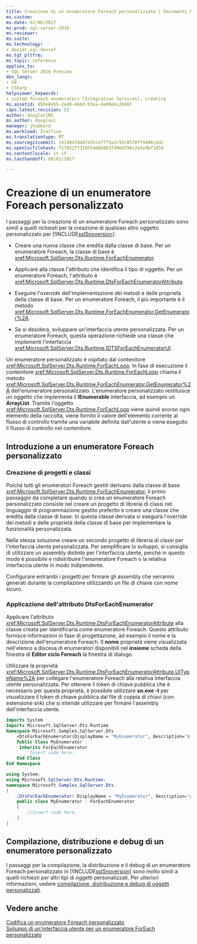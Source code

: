 ```yaml
---
title: Creazione di un enumeratore Foreach personalizzato | Documenti Microsoft
ms.custom: 
ms.date: 03/06/2017
ms.prod: sql-server-2016
ms.reviewer: 
ms.suite: 
ms.technology:
- docset-sql-devref
ms.tgt_pltfrm: 
ms.topic: reference
applies_to:
- SQL Server 2016 Preview
dev_langs:
- VB
- CSharp
helpviewer_keywords:
- custom foreach enumerators [Integration Services], creating
ms.assetid: 050e8455-2ed0-4b6d-b3ea-4e80e6c28487
caps.latest.revision: 53
author: douglaslMS
ms.author: douglasl
manager: jhubbard
ms.workload: Inactive
ms.translationtype: MT
ms.sourcegitcommit: 1419847dd47435cef775a2c55c0578ff4406cddc
ms.openlocfilehash: f2f852ff319554d0b863fd06d790c2e5e9bf2d59
ms.contentlocale: it-it
ms.lasthandoff: 08/03/2017

---
```

# <a name="creating-a-custom-foreach-enumerator"></a>Creazione di un enumeratore Foreach personalizzato
  I passaggi per la creazione di un enumeratore Foreach personalizzato sono simili a quelli richiesti per la creazione di qualsiasi altro oggetto personalizzato per [!INCLUDE[ssISnoversion](../../../includes/ssisnoversion-md.md)]:  
  
-   Creare una nuova classe che eredita dalla classe di base. Per un enumeratore Foreach, la classe di base è <xref:Microsoft.SqlServer.Dts.Runtime.ForEachEnumerator>.  
  
-   Applicare alla classe l'attributo che identifica il tipo di oggetto. Per un enumeratore Foreach, l'attributo è <xref:Microsoft.SqlServer.Dts.Runtime.DtsForEachEnumeratorAttribute>.  
  
-   Eseguire l'override dell'implementazione dei metodi e delle proprietà della classe di base. Per un enumeratore Foreach, il più importante è il metodo <xref:Microsoft.SqlServer.Dts.Runtime.ForEachEnumerator.GetEnumerator%2A>.  
  
-   Se si desidera, sviluppare un'interfaccia utente personalizzata. Per un enumeratore Foreach, questa operazione richiede una classe che implementi l'interfaccia <xref:Microsoft.SqlServer.Dts.Runtime.IDTSForEachEnumeratorUI>.  
  
 Un enumeratore personalizzato è ospitato dal contenitore <xref:Microsoft.SqlServer.Dts.Runtime.ForEachLoop>. In fase di esecuzione il contenitore <xref:Microsoft.SqlServer.Dts.Runtime.ForEachLoop> chiama il metodo <xref:Microsoft.SqlServer.Dts.Runtime.ForEachEnumerator.GetEnumerator%2A> dell'enumeratore personalizzato. L'enumeratore personalizzato restituisce un oggetto che implementa il **IEnumerable** interfaccia, ad esempio un **ArrayList**. Tramite l'oggetto <xref:Microsoft.SqlServer.Dts.Runtime.ForEachLoop> viene quindi scorso ogni elemento della raccolta, viene fornito il valore dell'elemento corrente al flusso di controllo tramite una variabile definita dall'utente e viene eseguito il flusso di controllo nel contenitore.  
  
## <a name="getting-started-with-a-custom-foreach-enumerator"></a>Introduzione a un enumeratore Foreach personalizzato  
  
### <a name="creating-projects-and-classes"></a>Creazione di progetti e classi  
 Poiché tutti gli enumeratori Foreach gestiti derivano dalla classe di base <xref:Microsoft.SqlServer.Dts.Runtime.ForEachEnumerator>, il primo passaggio da completare quando si crea un enumeratore Foreach personalizzato consiste nel creare un progetto di libreria di classi nel linguaggio di programmazione gestito preferito e creare una classe che eredita dalla classe di base. In questa classe derivata si eseguirà l'override dei metodi e delle proprietà della classe di base per implementare la funzionalità personalizzata.  
  
 Nella stessa soluzione creare un secondo progetto di libreria di classi per l'interfaccia utente personalizzata. Per semplificare lo sviluppo, si consiglia di utilizzare un assembly distinto per l'interfaccia utente, perché in questo modo è possibile e ridistribuire l'enumeratore Foreach o la relativa interfaccia utente in modo indipendente.  
  
 Configurare entrambi i progetti per firmare gli assembly che verranno generati durante la compilazione utilizzando un file di chiave con nome sicuro.  
  
### <a name="applying-the-dtsforeachenumerator-attribute"></a>Applicazione dell'attributo DtsForEachEnumerator  
 Applicare l'attributo <xref:Microsoft.SqlServer.Dts.Runtime.DtsForEachEnumeratorAttribute> alla classe creata per identificarla come enumeratore Foreach. Questo attributo fornisce informazioni in fase di progettazione, ad esempio il nome e la descrizione dell'enumeratore Foreach. Il **nome** proprietà viene visualizzata nell'elenco a discesa di enumeratori disponibili nel **insieme** scheda della finestra di **Editor ciclo Foreach** la finestra di dialogo.  
  
 Utilizzare la proprietà <xref:Microsoft.SqlServer.Dts.Runtime.DtsForEachEnumeratorAttribute.UITypeName%2A> per collegare l'enumeratore Foreach alla relativa interfaccia utente personalizzata. Per ottenere il token di chiave pubblica che è necessario per questa proprietà, è possibile utilizzare **sn.exe -t** per visualizzare il token di chiave pubblica dal file di coppia di chiavi (con estensione snk) che si intende utilizzare per firmare l'assembly dell'interfaccia utente.  
  
```vb  
Imports System  
Imports Microsoft.SqlServer.Dts.Runtime  
Namespace Microsoft.Samples.SqlServer.Dts  
    <DtsForEachEnumerator(DisplayName = "MyEnumerator", Description="A sample custom enumerator", UITypeName="FullyQualifiedTypeName,AssemblyName,Version=1.00.000.00,Culture=Neutral,PublicKeyToken=<publickeytoken>")> _   
    Public Class MyEnumerator  
     Inherits ForEachEnumerator  
        'Insert code here.  
    End Class  
End Namespace  
```  
  
```csharp  
using System;  
using Microsoft.SqlServer.Dts.Runtime;  
namespace Microsoft.Samples.SqlServer.Dts  
{  
    [DtsForEachEnumerator( DisplayName = "MyEnumerator", Description="A sample custom enumerator", UITypeName="FullyQualifiedTypeName,AssemblyName,Version=1.00.000.00,Culture=Neutral,PublicKeyToken=<publickeytoken>")]  
    public class MyEnumerator : ForEachEnumerator  
    {  
        //Insert code here.  
    }  
}  
```  
  
## <a name="building-deploying-and-debugging-a-custom-enumerator"></a>Compilazione, distribuzione e debug di un enumeratore personalizzato  
 I passaggi per la compilazione, la distribuzione e il debug di un enumeratore Foreach personalizzato in [!INCLUDE[ssISnoversion](../../../includes/ssisnoversion-md.md)] sono molto simili a quelli richiesti per altri tipi di oggetti personalizzati. Per ulteriori informazioni, vedere [compilazione, distribuzione e debug di oggetti personalizzati](../../../integration-services/extending-packages-custom-objects/building-deploying-and-debugging-custom-objects.md).  
  
## <a name="see-also"></a>Vedere anche  
 [Codifica un enumeratore Foreach personalizzato](../../../integration-services/extending-packages-custom-objects/foreach-enumerator/coding-a-custom-foreach-enumerator.md)   
 [Sviluppo di un'interfaccia utente per un enumeratore ForEach personalizzato](../../../integration-services/extending-packages-custom-objects/foreach-enumerator/developing-a-user-interface-for-a-custom-foreach-enumerator.md)  
  
  

